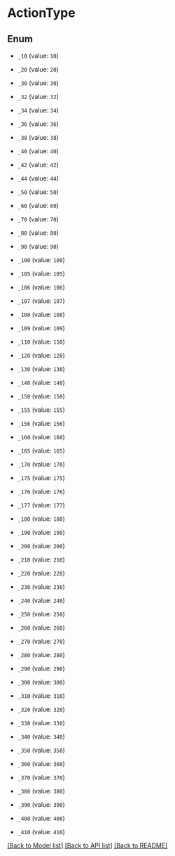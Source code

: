 # ActionType

## Enum


* `_10` (value: `10`)

* `_20` (value: `20`)

* `_30` (value: `30`)

* `_32` (value: `32`)

* `_34` (value: `34`)

* `_36` (value: `36`)

* `_38` (value: `38`)

* `_40` (value: `40`)

* `_42` (value: `42`)

* `_44` (value: `44`)

* `_50` (value: `50`)

* `_60` (value: `60`)

* `_70` (value: `70`)

* `_80` (value: `80`)

* `_90` (value: `90`)

* `_100` (value: `100`)

* `_105` (value: `105`)

* `_106` (value: `106`)

* `_107` (value: `107`)

* `_108` (value: `108`)

* `_109` (value: `109`)

* `_110` (value: `110`)

* `_120` (value: `120`)

* `_130` (value: `130`)

* `_140` (value: `140`)

* `_150` (value: `150`)

* `_155` (value: `155`)

* `_156` (value: `156`)

* `_160` (value: `160`)

* `_165` (value: `165`)

* `_170` (value: `170`)

* `_175` (value: `175`)

* `_176` (value: `176`)

* `_177` (value: `177`)

* `_180` (value: `180`)

* `_190` (value: `190`)

* `_200` (value: `200`)

* `_210` (value: `210`)

* `_220` (value: `220`)

* `_230` (value: `230`)

* `_240` (value: `240`)

* `_250` (value: `250`)

* `_260` (value: `260`)

* `_270` (value: `270`)

* `_280` (value: `280`)

* `_290` (value: `290`)

* `_300` (value: `300`)

* `_310` (value: `310`)

* `_320` (value: `320`)

* `_330` (value: `330`)

* `_340` (value: `340`)

* `_350` (value: `350`)

* `_360` (value: `360`)

* `_370` (value: `370`)

* `_380` (value: `380`)

* `_390` (value: `390`)

* `_400` (value: `400`)

* `_410` (value: `410`)


[[Back to Model list]](../README.md#documentation-for-models) [[Back to API list]](../README.md#documentation-for-api-endpoints) [[Back to README]](../README.md)


